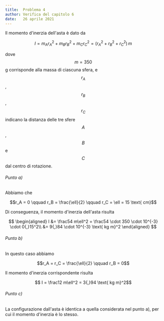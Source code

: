 ```yaml
---
title:  Problema 4
author: Verifica del capitolo 6
date:   26 aprile 2021
---
```

Il momento d'inerzia dell'asta è dato da

$$
  I = m_Ar_A^2 + m_Br_B^2 + m_Cr_C^2 = (r_A^2 + r_B^2 + r_C^2)\,m
$$

dove $$m = 350$$ g corrisponde alla massa di ciascuna sfera, e $$r_A$$, $$r_B$$, $$r_C$$ indicano la distanza delle tre sfere $$A$$, $$B$$ e $$C$$ dal centro di rotazione.

###### Punto a)

Abbiamo che

$$r_A = 0 \qquad r_B = \frac{\ell}{2} \qquad r_C = \ell = 15 \text{ cm}$$

Di conseguenza, il momento d'inerzia dell'asta risulta

$$
\begin{aligned}
  I &= \frac54 m\ell^2 = \frac54 \cdot 350 \cdot 10^{-3} \cdot 0{,}15^2\\
    &= 9{,}84 \cdot 10^{-3} \text{ kg m}^2
\end{aligned}
$$

###### Punto b)

In questo caso abbiamo

$$r_A = r_C = \frac{\ell}{2} \qquad r_B = 0$$

Il momento d'inerzia corrispondente risulta

$$ I = \frac12 m\ell^2 = 3{,}94 \text{ kg m}^2$$

###### Punto c)

La configurazione dall'asta è identica a quella considerata nel punto a), per cui il momento d'inerzia è lo stesso.
